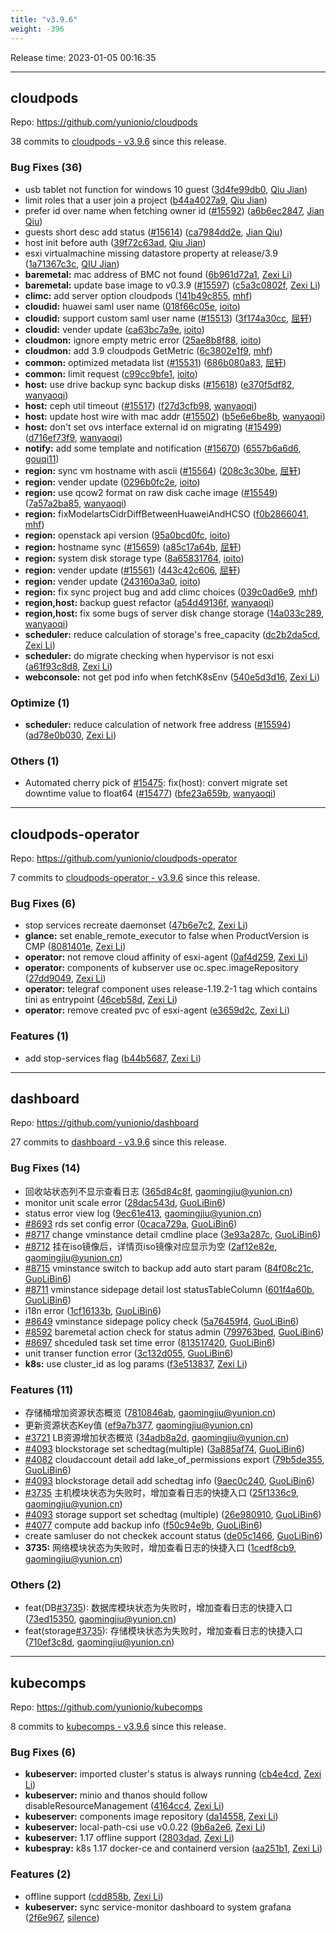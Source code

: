 ```yaml
---
title: "v3.9.6"
weight: -396
---
```


Release time: 2023-01-05 00:16:35

-----

## cloudpods

Repo: https://github.com/yunionio/cloudpods

38 commits to [cloudpods - v3.9.6] since this release.

### Bug Fixes (36)
- usb tablet not function for windows 10 guest ([3d4fe99db0](https://github.com/yunionio/cloudpods/commit/3d4fe99db03c5b331097074a9a043f79d9669749), [Qiu Jian](mailto:qiujian@yunionyun.com))
- limit roles that a user join a project ([b44a4027a9](https://github.com/yunionio/cloudpods/commit/b44a4027a9c33937e61569545d67a4eef6aa473f), [Qiu Jian](mailto:qiujian@yunionyun.com))
- prefer id over name when fetching owner id ([#15592](https://github.com/yunionio/cloudpods/issues/15592)) ([a6b6ec2847](https://github.com/yunionio/cloudpods/commit/a6b6ec2847681859e46ce647b14f049246f8428f), [Jian Qiu](mailto:swordqiu@gmail.com))
- guests short desc add status ([#15614](https://github.com/yunionio/cloudpods/issues/15614)) ([ca7984dd2e](https://github.com/yunionio/cloudpods/commit/ca7984dd2ec9469956fe3e288d9a0b2810625471), [Jian Qiu](mailto:swordqiu@gmail.com))
- host init before auth ([39f72c63ad](https://github.com/yunionio/cloudpods/commit/39f72c63ad00b0062a160b58eebc7ac21b5399f0), [Qiu Jian](mailto:qiujian@yunionyun.com))
- esxi virtualmachine missing datastore property at release/3.9 ([1a71367c3c](https://github.com/yunionio/cloudpods/commit/1a71367c3cfc0a4730a938129e60f69a70300248), [QIU Jian](mailto:qiujian@yunionyun.com))
- **baremetal:** mac address of BMC not found ([6b961d72a1](https://github.com/yunionio/cloudpods/commit/6b961d72a16e2d7b4ee65e0f67694accb788215c), [Zexi Li](mailto:zexi.li@icloud.com))
- **baremetal:** update base image to v0.3.9 ([#15597](https://github.com/yunionio/cloudpods/issues/15597)) ([c5a3c0802f](https://github.com/yunionio/cloudpods/commit/c5a3c0802ff7f0079f0b4196ac69960b988e6811), [Zexi Li](mailto:zexi.li@icloud.com))
- **climc:** add server option cloudpods ([141b49c855](https://github.com/yunionio/cloudpods/commit/141b49c855c77c3c2935345860a58ccad9787300), [mhf](mailto:mhf1018763435@163.com))
- **cloudid:** huawei saml user name ([018f66c05e](https://github.com/yunionio/cloudpods/commit/018f66c05e06b9171c8f0bd5a3ef91bdb15b58b1), [ioito](mailto:qu_xuan@icloud.com))
- **cloudid:** support custom saml user name ([#15513](https://github.com/yunionio/cloudpods/issues/15513)) ([3f174a30cc](https://github.com/yunionio/cloudpods/commit/3f174a30cc72cf9ccdb264e1576e8a1271ad9d5f), [屈轩](mailto:qu_xuan@icloud.com))
- **cloudid:** vender update ([ca63bc7a9e](https://github.com/yunionio/cloudpods/commit/ca63bc7a9e2a2e0552506b3f24b1b6fb880b79d3), [ioito](mailto:qu_xuan@icloud.com))
- **cloudmon:** ignore empty metric error ([25ae8b8f88](https://github.com/yunionio/cloudpods/commit/25ae8b8f88a73bd19135c490618462602ddf9530), [ioito](mailto:qu_xuan@icloud.com))
- **cloudmon:** add 3.9 cloudpods GetMetric ([6c3802e1f9](https://github.com/yunionio/cloudpods/commit/6c3802e1f9f3c67dc2fb7b362fa89919f6db66f1), [mhf](mailto:mhf1018763435@163.com))
- **common:** optimized metadata list ([#15531](https://github.com/yunionio/cloudpods/issues/15531)) ([686b080a83](https://github.com/yunionio/cloudpods/commit/686b080a8313e35dc2ed9950f0c542801ac5395c), [屈轩](mailto:qu_xuan@icloud.com))
- **common:** limit request ([c99cc9bfe1](https://github.com/yunionio/cloudpods/commit/c99cc9bfe16fa6db4768e7564d826e39a89361ac), [ioito](mailto:qu_xuan@icloud.com))
- **host:** use drive backup sync backup disks ([#15618](https://github.com/yunionio/cloudpods/issues/15618)) ([e370f5df82](https://github.com/yunionio/cloudpods/commit/e370f5df826ab9743d95e76ccbc9dabfca0ebaa4), [wanyaoqi](mailto:18528551+wanyaoqi@users.noreply.github.com))
- **host:** ceph util timeout ([#15517](https://github.com/yunionio/cloudpods/issues/15517)) ([f27d3cfb98](https://github.com/yunionio/cloudpods/commit/f27d3cfb98e1e6662c9b138d33053326bf337f91), [wanyaoqi](mailto:18528551+wanyaoqi@users.noreply.github.com))
- **host:** update host wire with mac addr ([#15502](https://github.com/yunionio/cloudpods/issues/15502)) ([b5e6e6be8b](https://github.com/yunionio/cloudpods/commit/b5e6e6be8baa834672d77fc3d474b65beee5c1aa), [wanyaoqi](mailto:18528551+wanyaoqi@users.noreply.github.com))
- **host:** don't set ovs interface external id on migrating ([#15499](https://github.com/yunionio/cloudpods/issues/15499)) ([d716ef73f9](https://github.com/yunionio/cloudpods/commit/d716ef73f9189e17ebbdc2fd32a42131c387bd0f), [wanyaoqi](mailto:18528551+wanyaoqi@users.noreply.github.com))
- **notify:** add some template and notification ([#15670](https://github.com/yunionio/cloudpods/issues/15670)) ([6557b6a6d6](https://github.com/yunionio/cloudpods/commit/6557b6a6d6fdda0c307835817cd8f4397c6d2fcb), [gouqi11](mailto:66834753+gouqi11@users.noreply.github.com))
- **region:** sync vm hostname with ascii ([#15564](https://github.com/yunionio/cloudpods/issues/15564)) ([208c3c30be](https://github.com/yunionio/cloudpods/commit/208c3c30be26d5bfa52eb3b646a82dd120048226), [屈轩](mailto:qu_xuan@icloud.com))
- **region:** vender update ([0296b0fc2e](https://github.com/yunionio/cloudpods/commit/0296b0fc2e282ed7771eeb8aa353b2b53b265787), [ioito](mailto:qu_xuan@icloud.com))
- **region:** use qcow2 format on raw disk cache image ([#15549](https://github.com/yunionio/cloudpods/issues/15549)) ([7a57a2ba85](https://github.com/yunionio/cloudpods/commit/7a57a2ba85f51eeec52668d0283ed82370b1b656), [wanyaoqi](mailto:18528551+wanyaoqi@users.noreply.github.com))
- **region:** fixModelartsCidrDiffBetweenHuaweiAndHCSO ([f0b2866041](https://github.com/yunionio/cloudpods/commit/f0b2866041ea52962a110dcc90681bd904e154fe), [mhf](mailto:mhf1018763435@163.com))
- **region:** openstack api version ([95a0bcd0fc](https://github.com/yunionio/cloudpods/commit/95a0bcd0fc686dc741e312c55cf33df0f0cccfa0), [ioito](mailto:qu_xuan@icloud.com))
- **region:** hostname sync ([#15659](https://github.com/yunionio/cloudpods/issues/15659)) ([a85c17a64b](https://github.com/yunionio/cloudpods/commit/a85c17a64b83d99f03ca2d8e8bef3d623956ef9a), [屈轩](mailto:qu_xuan@icloud.com))
- **region:** system disk storage type ([8a65831764](https://github.com/yunionio/cloudpods/commit/8a658317640e00a1b571b10ad8462503aa8aade6), [ioito](mailto:qu_xuan@icloud.com))
- **region:** vender update ([#15561](https://github.com/yunionio/cloudpods/issues/15561)) ([443c42c606](https://github.com/yunionio/cloudpods/commit/443c42c606cf4241518df026741f147bb99ae3be), [屈轩](mailto:qu_xuan@icloud.com))
- **region:** vender update ([243160a3a0](https://github.com/yunionio/cloudpods/commit/243160a3a03eb81d1f61cd1c010dc2a232da2cf7), [ioito](mailto:qu_xuan@icloud.com))
- **region:** fix sync project bug and add climc choices ([039c0ad6e9](https://github.com/yunionio/cloudpods/commit/039c0ad6e9e71b33068a54dd19096baf1ccf8c74), [mhf](mailto:mhf1018763435@163.com))
- **region,host:** backup guest refactor ([a54d49136f](https://github.com/yunionio/cloudpods/commit/a54d49136fe3884bad011271cb4fe7bdad55f7a1), [wanyaoqi](mailto:d3lx.yq@gmail.com))
- **region,host:** fix some bugs of server disk change storage ([14a033c289](https://github.com/yunionio/cloudpods/commit/14a033c28913a919ac46487e91b14182caddc2d5), [wanyaoqi](mailto:d3lx.yq@gmail.com))
- **scheduler:** reduce calculation of storage's free_capacity ([dc2b2da5cd](https://github.com/yunionio/cloudpods/commit/dc2b2da5cd1038bb6cc4f2ae8852aef51e68c887), [Zexi Li](mailto:zexi.li@icloud.com))
- **scheduler:** do migrate checking when hypervisor is not esxi ([a61f93c8d8](https://github.com/yunionio/cloudpods/commit/a61f93c8d80f767d189c38b6366b11894c1bf9c4), [Zexi Li](mailto:zexi.li@icloud.com))
- **webconsole:** not get pod info when fetchK8sEnv ([540e5d3d16](https://github.com/yunionio/cloudpods/commit/540e5d3d16bce41f557d974fc1988b8957229333), [Zexi Li](mailto:zexi.li@icloud.com))

### Optimize (1)
- **scheduler:** reduce calculation of network free address ([#15594](https://github.com/yunionio/cloudpods/issues/15594)) ([ad78e0b030](https://github.com/yunionio/cloudpods/commit/ad78e0b030a0dafdf1f96deaaeae10bd5c8c8a71), [Zexi Li](mailto:zexi.li@icloud.com))

### Others (1)
- Automated cherry pick of [#15475](https://github.com/yunionio/cloudpods/issues/15475): fix(host): convert migrate set downtime value to float64 ([#15477](https://github.com/yunionio/cloudpods/issues/15477)) ([bfe23a659b](https://github.com/yunionio/cloudpods/commit/bfe23a659b7001e564f015db51b13d73c2f18c83), [wanyaoqi](mailto:18528551+wanyaoqi@users.noreply.github.com))

[cloudpods - v3.9.6]: https://github.com/yunionio/cloudpods/compare/v3.9.5...v3.9.6
-----

## cloudpods-operator

Repo: https://github.com/yunionio/cloudpods-operator

7 commits to [cloudpods-operator - v3.9.6] since this release.

### Bug Fixes (6)
- stop services recreate daemonset ([47b6e7c2](https://github.com/yunionio/cloudpods-operator/commit/47b6e7c2b5601a8c2da9a9356a045ab1f27d2206), [Zexi Li](mailto:zexi.li@icloud.com))
- **glance:** set enable_remote_executor to false when ProductVersion is CMP ([8081401e](https://github.com/yunionio/cloudpods-operator/commit/8081401e2313bda3f1a54292100f090bcc50fdbd), [Zexi Li](mailto:zexi.li@icloud.com))
- **operator:** not remove cloud affinity of esxi-agent ([0af4d259](https://github.com/yunionio/cloudpods-operator/commit/0af4d2598d8e9ef845c6bcbb45c8ae2b2132a92a), [Zexi Li](mailto:zexi.li@icloud.com))
- **operator:** components of kubserver use oc.spec.imageRepository ([27dd9049](https://github.com/yunionio/cloudpods-operator/commit/27dd9049646ac420bb74476d2703e811326ba17a), [Zexi Li](mailto:zexi.li@icloud.com))
- **operator:** telegraf component uses release-1.19.2-1 tag which contains tini as entrypoint ([46ceb58d](https://github.com/yunionio/cloudpods-operator/commit/46ceb58d941798f783db87fcbb9367c6559caa7c), [Zexi Li](mailto:zexi.li@icloud.com))
- **operator:** remove created pvc of esxi-agent ([e3659d2c](https://github.com/yunionio/cloudpods-operator/commit/e3659d2ce3d86c2f129e1a6f8927dbcd7daa5efc), [Zexi Li](mailto:zexi.li@icloud.com))

### Features (1)
- add stop-services flag ([b44b5687](https://github.com/yunionio/cloudpods-operator/commit/b44b5687c22203a2f1c2e30e06070f9b6df50091), [Zexi Li](mailto:zexi.li@icloud.com))

[cloudpods-operator - v3.9.6]: https://github.com/yunionio/cloudpods-operator/compare/v3.9.5...v3.9.6
-----

## dashboard

Repo: https://github.com/yunionio/dashboard

27 commits to [dashboard - v3.9.6] since this release.

### Bug Fixes (14)
- 回收站状态列不显示查看日志 ([365d84c8f](https://github.com/yunionio/dashboard/commit/365d84c8fad518e08f6e1d1b859ad422e311da06), [gaomingjiu@yunion.cn](mailto:gaomingjiu@yunion.cn))
- monitor unit scale error ([28dac543d](https://github.com/yunionio/dashboard/commit/28dac543d89dc569e46d3d6e7371d554b9a6236e), [GuoLiBin6](mailto:glbin533@163.com))
- status error view log ([9ec61e413](https://github.com/yunionio/dashboard/commit/9ec61e4134af636aa4d3467cfae682606c058d7a), [gaomingjiu@yunion.cn](mailto:gaomingjiu@yunion.cn))
- [#8693](https://github.com/yunionio/dashboard/issues/8693) rds set config error ([0caca729a](https://github.com/yunionio/dashboard/commit/0caca729a4523978670a4c42101976393b395330), [GuoLiBin6](mailto:glbin533@163.com))
- [#8717](https://github.com/yunionio/dashboard/issues/8717) change vminstance detail cmdline place ([3e93a287c](https://github.com/yunionio/dashboard/commit/3e93a287c324f275d709e42158d2e7ce09248873), [GuoLiBin6](mailto:glbin533@163.com))
- [#8712](https://github.com/yunionio/dashboard/issues/8712) 挂在iso镜像后，详情页iso镜像对应显示为空 ([2af12e82e](https://github.com/yunionio/dashboard/commit/2af12e82ea1eb1cb13c8033135229459fc473bae), [gaomingjiu@yunion.cn](mailto:gaomingjiu@yunion.cn))
- [#8715](https://github.com/yunionio/dashboard/issues/8715) vminstance switch to backup add auto start param ([84f08c21c](https://github.com/yunionio/dashboard/commit/84f08c21c65411eed27a860eb241ad774253cda1), [GuoLiBin6](mailto:glbin533@163.com))
- [#8711](https://github.com/yunionio/dashboard/issues/8711) vminstance sidepage detail lost statusTableColumn ([601f4a60b](https://github.com/yunionio/dashboard/commit/601f4a60bbbf88650d6edb795f7729feeab5f05b), [GuoLiBin6](mailto:glbin533@163.com))
- i18n error ([1cf16133b](https://github.com/yunionio/dashboard/commit/1cf16133bbb6ae1f94be527a2bfaf6d39c18e9f4), [GuoLiBin6](mailto:glbin533@163.com))
- [#8649](https://github.com/yunionio/dashboard/issues/8649) vminstance sidepage policy check ([5a76459f4](https://github.com/yunionio/dashboard/commit/5a76459f4b8412fe951c52b606d9e868d9c9cf9b), [GuoLiBin6](mailto:glbin533@163.com))
- [#8592](https://github.com/yunionio/dashboard/issues/8592) baremetal action check for status admin ([799763bed](https://github.com/yunionio/dashboard/commit/799763beddff14b534ce4d27bc5f9256a778b6da), [GuoLiBin6](mailto:glbin533@163.com))
- [#8697](https://github.com/yunionio/dashboard/issues/8697) shceduled task set time error ([813517420](https://github.com/yunionio/dashboard/commit/8135174201d3c800ff9a2a934bd94d79654ab579), [GuoLiBin6](mailto:glbin533@163.com))
- unit transer function error ([3c132d055](https://github.com/yunionio/dashboard/commit/3c132d055e0da70fdbc7beab027a144ffeeaaea3), [GuoLiBin6](mailto:glbin533@163.com))
- **k8s:** use cluster_id as log params ([f3e513837](https://github.com/yunionio/dashboard/commit/f3e513837f2f64b4b53fed434d4f3ed4a2544734), [Zexi Li](mailto:zexi.li@icloud.com))

### Features (11)
- 存储桶增加资源状态概览 ([7810846ab](https://github.com/yunionio/dashboard/commit/7810846ab6c347cabd58bac4c9b07388dcba7b4f), [gaomingjiu@yunion.cn](mailto:gaomingjiu@yunion.cn))
- 更新资源状态Key值 ([ef9a7b377](https://github.com/yunionio/dashboard/commit/ef9a7b3777ee5477ce21456fdb425fabb2ed5f00), [gaomingjiu@yunion.cn](mailto:gaomingjiu@yunion.cn))
- [#3721](https://github.com/yunionio/dashboard/issues/3721) LB资源增加状态概览 ([34adb8a2d](https://github.com/yunionio/dashboard/commit/34adb8a2d7ede195601adb1220f531cca5d37814), [gaomingjiu@yunion.cn](mailto:gaomingjiu@yunion.cn))
- [#4093](https://github.com/yunionio/dashboard/issues/4093) blockstorage set schedtag(multiple) ([3a885af74](https://github.com/yunionio/dashboard/commit/3a885af74d44f2080a13961157d16a1a1dcf333e), [GuoLiBin6](mailto:glbin533@163.com))
- [#4082](https://github.com/yunionio/dashboard/issues/4082) cloudaccount detail add lake_of_permissions export ([79b5de355](https://github.com/yunionio/dashboard/commit/79b5de355bf8aad9fc43fee3ef62afe56f30ffff), [GuoLiBin6](mailto:glbin533@163.com))
- [#4093](https://github.com/yunionio/dashboard/issues/4093) blockstorage detail add schedtag info ([9aec0c240](https://github.com/yunionio/dashboard/commit/9aec0c2404a7aa858d6bb4c6d9b49066002bf263), [GuoLiBin6](mailto:glbin533@163.com))
- [#3735](https://github.com/yunionio/dashboard/issues/3735) 主机模块状态为失败时，增加查看日志的快捷入口 ([25f1336c9](https://github.com/yunionio/dashboard/commit/25f1336c9b47b64c8cc3665ff76c98d19b586bdb), [gaomingjiu@yunion.cn](mailto:gaomingjiu@yunion.cn))
- [#4093](https://github.com/yunionio/dashboard/issues/4093) storage support set schedtag (multiple) ([26e980910](https://github.com/yunionio/dashboard/commit/26e980910786d80552329b58bcfe12d55f8cc3b7), [GuoLiBin6](mailto:glbin533@163.com))
- [#4077](https://github.com/yunionio/dashboard/issues/4077) compute add backup info ([f50c94e9b](https://github.com/yunionio/dashboard/commit/f50c94e9b62621122be1426b9ad25c7560646ae8), [GuoLiBin6](mailto:glbin533@163.com))
- create samluser do not checkek account status ([de05c1466](https://github.com/yunionio/dashboard/commit/de05c1466a043287c87ae479204f78fd79691f38), [GuoLiBin6](mailto:glbin533@163.com))
- **3735:** 网络模块状态为失败时，增加查看日志的快捷入口 ([1cedf8cb9](https://github.com/yunionio/dashboard/commit/1cedf8cb9745f18b156fcc6b2896e58f05acd4d9), [gaomingjiu@yunion.cn](mailto:gaomingjiu@yunion.cn))

### Others (2)
- feat(DB[#3735](https://github.com/yunionio/dashboard/issues/3735)): 数据库模块状态为失败时，增加查看日志的快捷入口 ([73ed15350](https://github.com/yunionio/dashboard/commit/73ed15350862bfc800187adb58ffd0c7dc21fcf3), [gaomingjiu@yunion.cn](mailto:gaomingjiu@yunion.cn))
- feat(storage[#3735](https://github.com/yunionio/dashboard/issues/3735)): 存储模块状态为失败时，增加查看日志的快捷入口 ([710ef3c8d](https://github.com/yunionio/dashboard/commit/710ef3c8d12c503b3bc900cc2c1cf55b244ef90b), [gaomingjiu@yunion.cn](mailto:gaomingjiu@yunion.cn))

[dashboard - v3.9.6]: https://github.com/yunionio/dashboard/compare/v3.9.5...v3.9.6
-----

## kubecomps

Repo: https://github.com/yunionio/kubecomps

8 commits to [kubecomps - v3.9.6] since this release.

### Bug Fixes (6)
- **kubeserver:** imported cluster's status is always running ([cb4e4cd](https://github.com/yunionio/kubecomps/commit/cb4e4cd4a1d7da1d6823cd6a73e4e299d42f7aad), [Zexi Li](mailto:zexi.li@icloud.com))
- **kubeserver:** minio and thanos should follow disableResourceManagement ([4164cc4](https://github.com/yunionio/kubecomps/commit/4164cc40f185019313b07ea3f0b6f28dfe0870d9), [Zexi Li](mailto:zexi.li@icloud.com))
- **kubeserver:** components image repository ([da14558](https://github.com/yunionio/kubecomps/commit/da145588435530c61282e6cb3d3489eaeada1abf), [Zexi Li](mailto:zexi.li@icloud.com))
- **kubeserver:** local-path-csi use v0.0.22 ([9b6a2e6](https://github.com/yunionio/kubecomps/commit/9b6a2e6bc65f319ecd17593c6b9609aa43f31d19), [Zexi Li](mailto:zexi.li@icloud.com))
- **kubeserver:** 1.17 offline support ([2803dad](https://github.com/yunionio/kubecomps/commit/2803dad6776b7cab8f21a4e69f06efb355d6607d), [Zexi Li](mailto:zexi.li@icloud.com))
- **kubespray:** k8s 1.17 docker-ce and containerd version ([aa251b1](https://github.com/yunionio/kubecomps/commit/aa251b1f22df2cc427c114a15a10902e3c566c3c), [Zexi Li](mailto:zexi.li@icloud.com))

### Features (2)
- offline support ([cdd858b](https://github.com/yunionio/kubecomps/commit/cdd858b7c646a0ec935b1d454c4b552994ad76b7), [Zexi Li](mailto:zexi.li@icloud.com))
- **kubeserver:** sync service-monitor dashboard to system grafana ([2f6e967](https://github.com/yunionio/kubecomps/commit/2f6e9677b2fd9d43a86ae07386c72fcb5a217f51), [silence](mailto:silence@nyist.edu.cn))

[kubecomps - v3.9.6]: https://github.com/yunionio/kubecomps/compare/v3.9.5...v3.9.6
